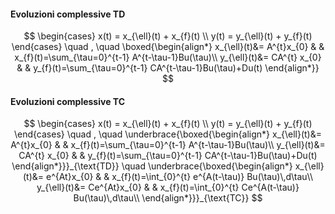 #### Evoluzioni complessive TD
$$
\begin{cases}
x(t) = x_{\ell}(t) + x_{f}(t)  \\
y(t) = y_{\ell}(t) + y_{f}(t)
\end{cases}
 \quad , \quad
\boxed{\begin{align*}
x_{\ell}(t)&= A^{t}x_{0} & & x_{f}(t)=\sum_{\tau=0}^{t-1} A^{t-\tau-1}Bu(\tau)\\
y_{\ell}(t)&= CA^{t} x_{0} & & y_{f}(t)=\sum_{\tau=0}^{t-1} CA^{t-\tau-1}Bu(\tau)+Du(t)
\end{align*}}
$$
#### Evoluzioni complessive TC
$$
\begin{cases}
x(t) = x_{\ell}(t) + x_{f}(t)  \\
y(t) = y_{\ell}(t) + y_{f}(t)
\end{cases}
 \quad , \quad
\underbrace{\boxed{\begin{align*}
x_{\ell}(t)&= A^{t}x_{0} & & x_{f}(t)=\sum_{\tau=0}^{t-1} A^{t-\tau-1}Bu(\tau)\\
y_{\ell}(t)&= CA^{t} x_{0} & & y_{f}(t)=\sum_{\tau=0}^{t-1} CA^{t-\tau-1}Bu(\tau)+Du(t)
\end{align*}}}_{\text{TD}}
\quad
\underbrace{\boxed{\begin{align*}
x_{\ell}(t)&= e^{At}x_{0} & & x_{f}(t)=\int_{0}^{t} e^{A(t-\tau)}  Bu(\tau)\,d\tau\\
y_{\ell}(t)&= Ce^{At}x_{0} & & x_{f}(t)=\int_{0}^{t} Ce^{A(t-\tau)}  Bu(\tau)\,d\tau\\
\end{align*}}}_{\text{TC}}
$$



